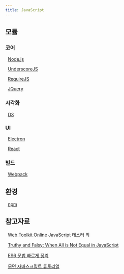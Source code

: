 ```yaml
---
title: JavaScript
---
```

## 모듈

### 코어

&nbsp; [Node.js](Node)

&nbsp; [UnderscoreJS](https://underscorejs.org/)

&nbsp; [RequireJS](https://requirejs.org/)

&nbsp; [JQuery](JQuery)

### 시각화

&nbsp; [D3](D3)

### UI 

&nbsp; [Electron](Electron)

&nbsp; [React](React)

### 빌드

&nbsp; [Webpack](Webpack)

## 환경

&nbsp; [npm](Npm)

<!--
&nbsp; [Gatsby](Gatsby)
-->

## 참고자료

&nbsp; [Web Toolkit Online](https://www.webtoolkitonline.com/) JavaScript 테스터 외

&nbsp; [Truthy and Falsy: When All is Not Equal in JavaScript](https://www.sitepoint.com/javascript-truthy-falsy/)

&nbsp; [ES6 문법 빠르게 정리](https://velog.io/@decody/ES6-Sheetsheet)

&nbsp; [모던 자바스크립트 튜토리얼](https://ko.javascript.info/)